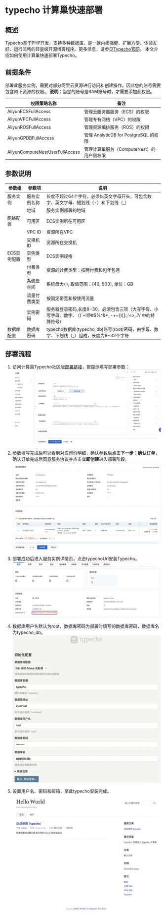 # typecho 计算巢快速部署

## 概述

Typecho基于PHP开发，支持多种数据库，是一款内核强健、扩展方便、体验友好、运行流畅的轻量级开源博客程序。更多信息，请参见[Typecho官网](https://docs.typecho.org/doku.php)。
本文介绍如何使用计算巢快速部署Typecho。

## 前提条件

部署此服务实例，需要对部分阿里云资源进行访问和创建操作。因此您的账号需要包含如下资源的权限。
**说明**：当您的账号是RAM账号时，才需要添加此权限。

| 权限策略名称                          | 备注                         |
|---------------------------------|----------------------------|
| AliyunECSFullAccess             | 管理云服务器服务（ECS）的权限           |
| AliyunVPCFullAccess             | 管理专有网络（VPC）的权限             |
| AliyunROSFullAccess             | 管理资源编排服务（ROS）的权限           |
| AliyunGPDBFullAccess             | 管理 AnalyticDB for PostgreSQL 的权限       |
| AliyunComputeNestUserFullAccess | 管理计算巢服务（ComputeNest）的用户侧权限 |

## 参数说明

| 参数组     | 参数项    | 说明                                                                        |
|---------|--------|---------------------------------------------------------------------------|
| 服务实例    | 服务实例名称 | 长度不超过64个字符，必须以英文字母开头，可包含数字、英文字母、短划线（-）和下划线（_）                             |
|         | 地域     | 服务实例部署的地域                                                                 |
| 网络配置    | 可用区    | ECS实例所在可用区                                                                |
|         | VPC ID | 资源所在VPC                                                                   |
|         | 交换机ID  | 资源所在交换机                                                                   |
| ECS实例配置 | 实例类型   | ECS实例规格                                                                   | 
|         | 付费类型   | 资源的计费类型：按两付费和包年包月                                                         |
|         | 系统盘空间  | 系统盘大小, 取值范围：[40, 500], 单位：GB                                              |
|         | 流量付费类型 | 按固定带宽和按使用流量                                                               |
|         | 实例密码   | 服务器登录密码,长度8-30，必须包含三项（大写字母、小写字母、数字、 ()`~!@#$%^&*_-+={}[]:;'<>,.?/ 中的特殊符号） |
| 数据库配置   | 数据库密码  | typecho数据库(typecho_db)账号(root)密码，由字母、数字、下划线（_）组成，长度为8~32个字符               |

## 部署流程

1. 访问计算巢Typecho社区版[部署链接](https://computenest.console.aliyun.com/service/instance/create/cn-hangzhou?type=user&ServiceId=service-db7c899d37c04551b61e)，按提示填写部署参数：
   ![image.png](1.jpg)

2. 参数填写完成后可以看到对应询价明细，确认参数后点击**下一步：确认订单**，确认订单完成后同意服务协议并点击**立即创建**进入部署阶段。
   ![image.png](2.jpg)

3. 部署成功后进入服务实例详情页，点击typechoUrl安装Typecho。
   ![image.png](3.jpg)

4. 数据库用户名默认为root，数据库密码为部署时填写的数据库密码，数据库名为typecho_db。
   ![image.png](4.jpg)

5. 设置用户名、密码和邮箱，至此typecho安装完成。
  ![image.png](5.jpg)
